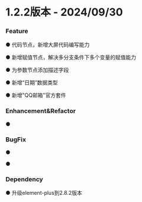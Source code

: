 # 1.2.2版本 - 2024/09/30



### Feature

● 代码节点，新增大屏代码编写能力

● 新增赋值节点，解决多分支条件下多个变量的赋值能力

● 为参数节点添加描述字段

● 新增“日期”数据类型

● 新增"QQ邮箱"官方套件

### Enhancement&Refactor

● 



### BugFix

● 

● 

### Dependency
● 升级element-plus到2.8.2版本